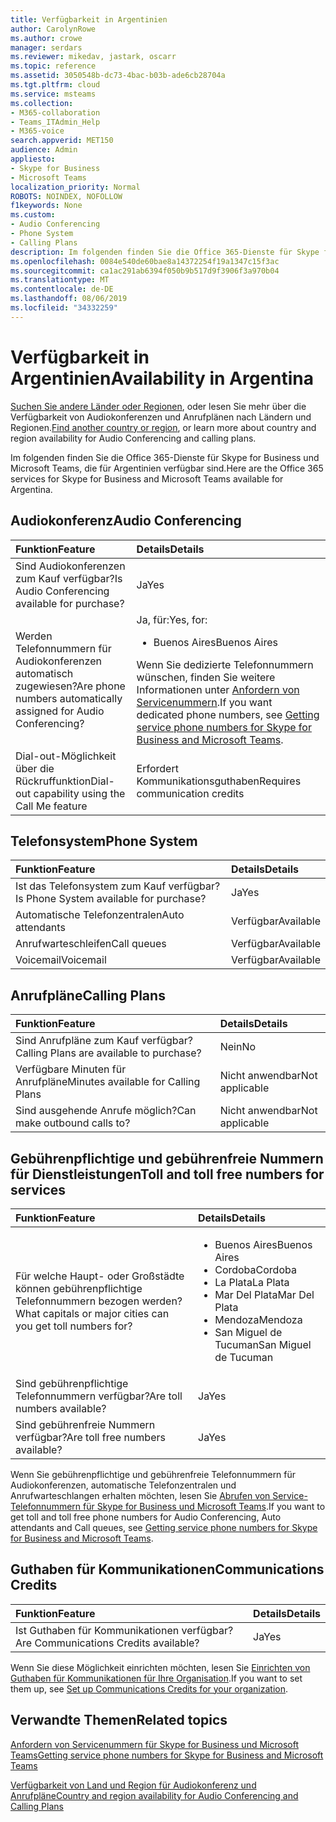 ```yaml
---
title: Verfügbarkeit in Argentinien
author: CarolynRowe
ms.author: crowe
manager: serdars
ms.reviewer: mikedav, jastark, oscarr
ms.topic: reference
ms.assetid: 3050548b-dc73-4bac-b03b-ade6cb28704a
ms.tgt.pltfrm: cloud
ms.service: msteams
ms.collection:
- M365-collaboration
- Teams_ITAdmin_Help
- M365-voice
search.appverid: MET150
audience: Admin
appliesto:
- Skype for Business
- Microsoft Teams
localization_priority: Normal
ROBOTS: NOINDEX, NOFOLLOW
f1keywords: None
ms.custom:
- Audio Conferencing
- Phone System
- Calling Plans
description: Im folgenden finden Sie die Office 365-Dienste für Skype for Business und Microsoft Teams, die für Argentinien verfügbar sind.
ms.openlocfilehash: 0084e540de60bae8a14372254f19a1347c15f3ac
ms.sourcegitcommit: ca1ac291ab6394f050b9b517d9f3906f3a970b04
ms.translationtype: MT
ms.contentlocale: de-DE
ms.lasthandoff: 08/06/2019
ms.locfileid: "34332259"
---
```

# <a name="availability-in-argentina"></a><span data-ttu-id="9ef2b-103">Verfügbarkeit in Argentinien</span><span class="sxs-lookup"><span data-stu-id="9ef2b-103">Availability in Argentina</span></span>

<span data-ttu-id="9ef2b-104">[Suchen Sie andere Länder oder Regionen](country-and-region-availability-for-audio-conferencing-and-calling-plans.md), oder lesen Sie mehr über die Verfügbarkeit von Audiokonferenzen und Anrufplänen nach Ländern und Regionen.</span><span class="sxs-lookup"><span data-stu-id="9ef2b-104">[Find another country or region](country-and-region-availability-for-audio-conferencing-and-calling-plans.md), or learn more about country and region availability for Audio Conferencing and calling plans.</span></span>

<span data-ttu-id="9ef2b-105">Im folgenden finden Sie die Office 365-Dienste für Skype for Business und Microsoft Teams, die für Argentinien verfügbar sind.</span><span class="sxs-lookup"><span data-stu-id="9ef2b-105">Here are the Office 365 services for Skype for Business and Microsoft Teams available for Argentina.</span></span>
  
## <a name="audio-conferencing"></a><span data-ttu-id="9ef2b-106">Audiokonferenz</span><span class="sxs-lookup"><span data-stu-id="9ef2b-106">Audio Conferencing</span></span>

|<span data-ttu-id="9ef2b-107">**Funktion**</span><span class="sxs-lookup"><span data-stu-id="9ef2b-107">**Feature**</span></span>|<span data-ttu-id="9ef2b-108">**Details**</span><span class="sxs-lookup"><span data-stu-id="9ef2b-108">**Details**</span></span>|
|:-----|:-----|
|<span data-ttu-id="9ef2b-109">Sind Audiokonferenzen zum Kauf verfügbar?</span><span class="sxs-lookup"><span data-stu-id="9ef2b-109">Is Audio Conferencing available for purchase?</span></span>  <br/> |<span data-ttu-id="9ef2b-110">Ja</span><span class="sxs-lookup"><span data-stu-id="9ef2b-110">Yes</span></span>  <br/> |
|<span data-ttu-id="9ef2b-111">Werden Telefonnummern für Audiokonferenzen automatisch zugewiesen?</span><span class="sxs-lookup"><span data-stu-id="9ef2b-111">Are phone numbers automatically assigned for Audio Conferencing?</span></span>  <br/> |<span data-ttu-id="9ef2b-112">Ja, für:</span><span class="sxs-lookup"><span data-stu-id="9ef2b-112">Yes, for:</span></span><br/><ul><li><span data-ttu-id="9ef2b-113">Buenos Aires</span><span class="sxs-lookup"><span data-stu-id="9ef2b-113">Buenos Aires</span></span></ul><span data-ttu-id="9ef2b-114">Wenn Sie dedizierte Telefonnummern wünschen, finden Sie weitere Informationen unter [Anfordern von Servicenummern](/microsoftteams/getting-service-phone-numbers).</span><span class="sxs-lookup"><span data-stu-id="9ef2b-114">If you want dedicated phone numbers, see [Getting service phone numbers for Skype for Business and Microsoft Teams](/microsoftteams/getting-service-phone-numbers).</span></span>  <br/> |
|<span data-ttu-id="9ef2b-115">Dial-out-Möglichkeit über die Rückruffunktion</span><span class="sxs-lookup"><span data-stu-id="9ef2b-115">Dial-out capability using the Call Me feature</span></span>  <br/> | <span data-ttu-id="9ef2b-116">Erfordert Kommunikationsguthaben</span><span class="sxs-lookup"><span data-stu-id="9ef2b-116">Requires communication credits</span></span> <br/> |
   
## <a name="phone-system"></a><span data-ttu-id="9ef2b-117">Telefonsystem</span><span class="sxs-lookup"><span data-stu-id="9ef2b-117">Phone System</span></span>

|<span data-ttu-id="9ef2b-118">**Funktion**</span><span class="sxs-lookup"><span data-stu-id="9ef2b-118">**Feature**</span></span>|<span data-ttu-id="9ef2b-119">**Details**</span><span class="sxs-lookup"><span data-stu-id="9ef2b-119">**Details**</span></span>|
|:-----|:-----|
|<span data-ttu-id="9ef2b-120">Ist das Telefonsystem zum Kauf verfügbar?</span><span class="sxs-lookup"><span data-stu-id="9ef2b-120">Is Phone System available for purchase?</span></span>  <br/> |<span data-ttu-id="9ef2b-121">Ja</span><span class="sxs-lookup"><span data-stu-id="9ef2b-121">Yes</span></span>  <br/> |
|<span data-ttu-id="9ef2b-122">Automatische Telefonzentralen</span><span class="sxs-lookup"><span data-stu-id="9ef2b-122">Auto attendants</span></span> <br/> |<span data-ttu-id="9ef2b-123">Verfügbar</span><span class="sxs-lookup"><span data-stu-id="9ef2b-123">Available</span></span>  <br/> |
|<span data-ttu-id="9ef2b-124">Anrufwarteschleifen</span><span class="sxs-lookup"><span data-stu-id="9ef2b-124">Call queues</span></span>  <br/> |<span data-ttu-id="9ef2b-125">Verfügbar</span><span class="sxs-lookup"><span data-stu-id="9ef2b-125">Available</span></span>  <br/> |
|<span data-ttu-id="9ef2b-126">Voicemail</span><span class="sxs-lookup"><span data-stu-id="9ef2b-126">Voicemail</span></span>  <br/> |<span data-ttu-id="9ef2b-127">Verfügbar</span><span class="sxs-lookup"><span data-stu-id="9ef2b-127">Available</span></span>  <br/> |
   
## <a name="calling-plans"></a><span data-ttu-id="9ef2b-128">Anrufpläne</span><span class="sxs-lookup"><span data-stu-id="9ef2b-128">Calling Plans</span></span>

|<span data-ttu-id="9ef2b-129">**Funktion**</span><span class="sxs-lookup"><span data-stu-id="9ef2b-129">**Feature**</span></span>|<span data-ttu-id="9ef2b-130">**Details**</span><span class="sxs-lookup"><span data-stu-id="9ef2b-130">**Details**</span></span>|
|:-----|:-----|
|<span data-ttu-id="9ef2b-131">Sind Anrufpläne zum Kauf verfügbar?</span><span class="sxs-lookup"><span data-stu-id="9ef2b-131">Calling Plans are available to purchase?</span></span>  <br/> |<span data-ttu-id="9ef2b-132">Nein</span><span class="sxs-lookup"><span data-stu-id="9ef2b-132">No</span></span>  <br/> |
|<span data-ttu-id="9ef2b-133">Verfügbare Minuten für Anrufpläne</span><span class="sxs-lookup"><span data-stu-id="9ef2b-133">Minutes available for Calling Plans</span></span>  <br/> |<span data-ttu-id="9ef2b-134">Nicht anwendbar</span><span class="sxs-lookup"><span data-stu-id="9ef2b-134">Not applicable</span></span>  <br/> |
|<span data-ttu-id="9ef2b-135">Sind ausgehende Anrufe möglich?</span><span class="sxs-lookup"><span data-stu-id="9ef2b-135">Can make outbound calls to?</span></span>  <br/> |<span data-ttu-id="9ef2b-136">Nicht anwendbar</span><span class="sxs-lookup"><span data-stu-id="9ef2b-136">Not applicable</span></span>  <br/> |
   
## <a name="toll-and-toll-free-numbers-for-services"></a><span data-ttu-id="9ef2b-137">Gebührenpflichtige und gebührenfreie Nummern für Dienstleistungen</span><span class="sxs-lookup"><span data-stu-id="9ef2b-137">Toll and toll free numbers for services</span></span>

|<span data-ttu-id="9ef2b-138">**Funktion**</span><span class="sxs-lookup"><span data-stu-id="9ef2b-138">**Feature**</span></span>|<span data-ttu-id="9ef2b-139">**Details**</span><span class="sxs-lookup"><span data-stu-id="9ef2b-139">**Details**</span></span>|
|:-----|:-----|
|<span data-ttu-id="9ef2b-140">Für welche Haupt- oder Großstädte können gebührenpflichtige Telefonnummern bezogen werden?</span><span class="sxs-lookup"><span data-stu-id="9ef2b-140">What capitals or major cities can you get toll numbers for?</span></span>   | <ul><li><span data-ttu-id="9ef2b-141">Buenos Aires</span><span class="sxs-lookup"><span data-stu-id="9ef2b-141">Buenos Aires</span></span> <li><span data-ttu-id="9ef2b-142">Cordoba</span><span class="sxs-lookup"><span data-stu-id="9ef2b-142">Cordoba</span></span> <li><span data-ttu-id="9ef2b-143">La Plata</span><span class="sxs-lookup"><span data-stu-id="9ef2b-143">La Plata</span></span> <li><span data-ttu-id="9ef2b-144">Mar Del Plata</span><span class="sxs-lookup"><span data-stu-id="9ef2b-144">Mar Del Plata</span></span> <li><span data-ttu-id="9ef2b-145">Mendoza</span><span class="sxs-lookup"><span data-stu-id="9ef2b-145">Mendoza</span></span> <br/>  <li><span data-ttu-id="9ef2b-146">San Miguel de Tucuman</span><span class="sxs-lookup"><span data-stu-id="9ef2b-146">San Miguel de Tucuman</span></span> <br/> |
|<span data-ttu-id="9ef2b-147">Sind gebührenpflichtige Telefonnummern verfügbar?</span><span class="sxs-lookup"><span data-stu-id="9ef2b-147">Are toll numbers available?</span></span>  <br/> |<span data-ttu-id="9ef2b-148">Ja</span><span class="sxs-lookup"><span data-stu-id="9ef2b-148">Yes</span></span>  <br/> |
|<span data-ttu-id="9ef2b-149">Sind gebührenfreie Nummern verfügbar?</span><span class="sxs-lookup"><span data-stu-id="9ef2b-149">Are toll free numbers available?</span></span>  <br/> |<span data-ttu-id="9ef2b-150">Ja</span><span class="sxs-lookup"><span data-stu-id="9ef2b-150">Yes</span></span>  <br/> |
   
 <span data-ttu-id="9ef2b-151">Wenn Sie gebührenpflichtige und gebührenfreie Telefonnummern für Audiokonferenzen, automatische Telefonzentralen und Anrufwarteschlangen erhalten möchten, lesen Sie [Abrufen von Service-Telefonnummern für Skype for Business und Microsoft Teams](/microsoftteams/getting-service-phone-numbers).</span><span class="sxs-lookup"><span data-stu-id="9ef2b-151">If you want to get toll and toll free phone numbers for Audio Conferencing, Auto attendants and Call queues, see [Getting service phone numbers for Skype for Business and Microsoft Teams](/microsoftteams/getting-service-phone-numbers).</span></span>
  
## <a name="communications-credits"></a><span data-ttu-id="9ef2b-152">Guthaben für Kommunikationen</span><span class="sxs-lookup"><span data-stu-id="9ef2b-152">Communications Credits</span></span>

|<span data-ttu-id="9ef2b-153">**Funktion**</span><span class="sxs-lookup"><span data-stu-id="9ef2b-153">**Feature**</span></span>|<span data-ttu-id="9ef2b-154">**Details**</span><span class="sxs-lookup"><span data-stu-id="9ef2b-154">**Details**</span></span>|
|:-----|:-----|
|<span data-ttu-id="9ef2b-155">Ist Guthaben für Kommunikationen verfügbar?</span><span class="sxs-lookup"><span data-stu-id="9ef2b-155">Are Communications Credits available?</span></span>  <br/> |<span data-ttu-id="9ef2b-156">Ja</span><span class="sxs-lookup"><span data-stu-id="9ef2b-156">Yes</span></span>  <br/> |
   
<span data-ttu-id="9ef2b-157">Wenn Sie diese Möglichkeit einrichten möchten, lesen Sie [Einrichten von Guthaben für Kommunikationen für Ihre Organisation](../set-up-communications-credits-for-your-organization.md).</span><span class="sxs-lookup"><span data-stu-id="9ef2b-157">If you want to set them up, see [Set up Communications Credits for your organization](../set-up-communications-credits-for-your-organization.md).</span></span>
  
## <a name="related-topics"></a><span data-ttu-id="9ef2b-158">Verwandte Themen</span><span class="sxs-lookup"><span data-stu-id="9ef2b-158">Related topics</span></span>

[<span data-ttu-id="9ef2b-159">Anfordern von Servicenummern für Skype for Business und Microsoft Teams</span><span class="sxs-lookup"><span data-stu-id="9ef2b-159">Getting service phone numbers for Skype for Business and Microsoft Teams</span></span>](/microsoftteams/getting-service-phone-numbers)

[<span data-ttu-id="9ef2b-160">Verfügbarkeit von Land und Region für Audiokonferenz und Anrufpläne</span><span class="sxs-lookup"><span data-stu-id="9ef2b-160">Country and region availability for Audio Conferencing and Calling Plans</span></span>](country-and-region-availability-for-audio-conferencing-and-calling-plans.md)

